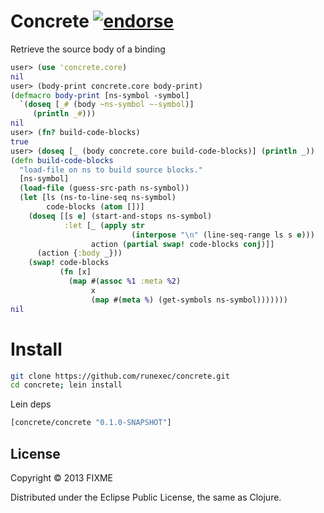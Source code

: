 # Concrete [![endorse](https://api.coderwall.com/runexec/endorsecount.png)](https://coderwall.com/runexec)

Retrieve the source body of a binding

```clojure
user> (use 'concrete.core)
nil
user> (body-print concrete.core body-print)
(defmacro body-print [ns-symbol -symbol]
  `(doseq [_# (body ~ns-symbol ~-symbol)]
     (println _#)))
nil
user> (fn? build-code-blocks)
true
user> (doseq [_ (body concrete.core build-code-blocks)] (println _))
(defn build-code-blocks
  "load-file on ns to build source blocks."
  [ns-symbol]
  (load-file (guess-src-path ns-symbol))
  (let [ls (ns-to-line-seq ns-symbol)
        code-blocks (atom [])]
    (doseq [[s e] (start-and-stops ns-symbol)
            :let [_ (apply str
                           (interpose "\n" (line-seq-range ls s e)))
                  action (partial swap! code-blocks conj)]]
      (action {:body _}))
    (swap! code-blocks
           (fn [x] 
             (map #(assoc %1 :meta %2)
                  x
                  (map #(meta %) (get-symbols ns-symbol)))))))
nil
```

# Install

```bash
git clone https://github.com/runexec/concrete.git
cd concrete; lein install
```

Lein deps

```clojure
[concrete/concrete "0.1.0-SNAPSHOT"]
```

## License

Copyright © 2013 FIXME

Distributed under the Eclipse Public License, the same as Clojure.
